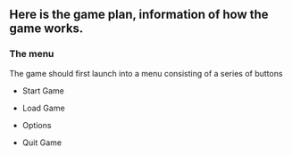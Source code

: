 ## Here is the game plan, information of how the game works.

### The menu
The game should first launch into a menu consisting of a series of buttons
- Start Game
* Load Game
+ Options
- Quit Game 
